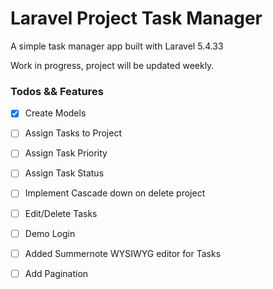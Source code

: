 # Laravel Project Task Manager

A simple task manager app built with Laravel 5.4.33

Work in progress, project will be updated weekly.


### Todos && Features
* [X] Create Models
* [ ] Assign Tasks to Project
* [ ] Assign Task Priority
* [ ] Assign Task Status
* [ ] Implement Cascade down on delete project
* [ ] Edit/Delete Tasks
* [ ] Demo Login
* [ ] Added Summernote WYSIWYG editor for Tasks
* [ ] Add Pagination

